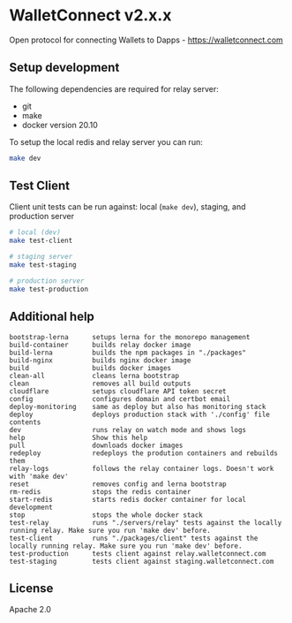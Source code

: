 # WalletConnect v2.x.x

Open protocol for connecting Wallets to Dapps - https://walletconnect.com

## Setup development

The following dependencies are required for relay server:

- git
- make
- docker version 20.10

To setup the local redis and relay server you can run:

```sh
make dev
```

## Test Client

Client unit tests can be run against: local (`make dev`), staging, and production server

```sh
# local (dev)
make test-client

# staging server
make test-staging

# production server
make test-production
```

## Additional help

```
bootstrap-lerna      setups lerna for the monorepo management
build-container      builds relay docker image
build-lerna          builds the npm packages in "./packages"
build-nginx          builds nginx docker image
build                builds docker images
clean-all            cleans lerna bootstrap
clean                removes all build outputs
cloudflare           setups cloudflare API token secret
config               configures domain and certbot email
deploy-monitoring    same as deploy but also has monitoring stack
deploy               deploys production stack with './config' file contents
dev                  runs relay on watch mode and shows logs
help                 Show this help
pull                 downloads docker images
redeploy             redeploys the prodution containers and rebuilds them
relay-logs           follows the relay container logs. Doesn't work with 'make dev'
reset                removes config and lerna bootstrap
rm-redis             stops the redis container
start-redis          starts redis docker container for local development
stop                 stops the whole docker stack
test-relay           runs "./servers/relay" tests against the locally running relay. Make sure you run 'make dev' before.
test-client          runs "./packages/client" tests against the locally running relay. Make sure you run 'make dev' before.
test-production      tests client against relay.walletconnect.com
test-staging         tests client against staging.walletconnect.com
```

## License

Apache 2.0
